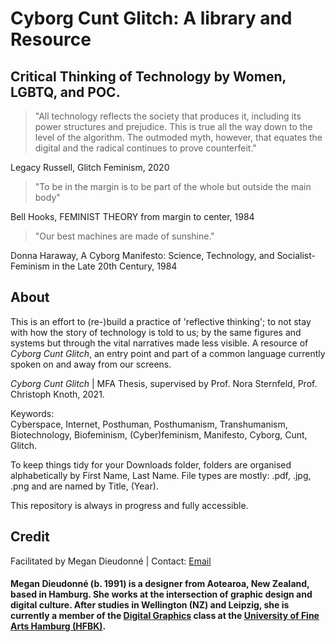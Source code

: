 <h1>Cyborg Cunt Glitch: A library and Resource</h1>
<h2>Critical Thinking of Technology by Women, LGBTQ, and POC.</h2>

>"All technology reflects the society that produces it, including its power structures and prejudice. This is true all the way down to the level of the algorithm. The outmoded myth, however, that equates the digital and the radical continues to prove counterfeit." 
<p>Legacy Russell, Glitch Feminism, 2020</p>

>"To be in the margin is to be part of the whole but outside the main body"
<p>Bell Hooks, FEMINIST THEORY from margin to center, 1984</p>
 
>"Our best machines are made of sunshine." 
<p>Donna Haraway, A Cyborg Manifesto: Science, Technology, and Socialist-Feminism in the Late 20th Century, 1984</p>

<h2>About</h2>
<p>This is an effort to (re-)build a practice of 'reflective thinking'; to not stay with how the story of technology is told to us; by the same figures and systems but through the vital narratives made less visible. A resource of <i>Cyborg Cunt Glitch</i>, an entry point and part of a common language currently spoken on and away from our screens.</p>

<i>Cyborg Cunt Glitch</i> | MFA Thesis, supervised by Prof. Nora Sternfeld, Prof. Christoph Knoth, 2021.

Keywords:  
Cyberspace, Internet, Posthuman, Posthumanism, Transhumanism, Biotechnology, Biofeminism, (Cyber)feminism, Manifesto, Cyborg, Cunt, Glitch. 

<p>To keep things tidy for your Downloads folder, folders are organised alphabetically by First Name, Last Name. File types are mostly: .pdf, .jpg, .png and are named by Title, (Year).</p>

<p>This repository is always in progress and fully accessible.</p>

<h2>Credit</h2>
<p>Facilitated by Megan Dieudonné | Contact: <a href="mailto:megan.dieudonne@gmail.com">Email</a></p>
<h4>Megan Dieudonné (b. 1991) is a designer from Aotearoa, New Zealand, based in Hamburg. She works at the intersection of graphic design and digital culture. After studies in Wellington (NZ) and Leipzig, she is currently a member of the <a href="http://www.digitale-grafik.com/">Digital Graphics</a> class at the <a href="https://www.hfbk-hamburg.de/en/">University of Fine Arts Hamburg (HFBK)</a>.</h4>

